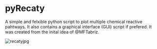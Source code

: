 # pyRecaty
A simple and felxible python script to plot multiple chemical reactive pahtways. It also contains a graphical interface (GUI) script if prefered. It was created from the inital idea of @MFTabriz.

![recatyjpg](https://user-images.githubusercontent.com/60096547/216609453-828240a7-210d-49d5-9c76-6ee1c8950496.jpg)
